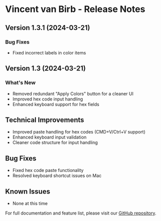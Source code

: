 # Vincent van Birb - Release Notes

## Version 1.3.1 (2024-03-21)

### Bug Fixes
- Fixed incorrect labels in color items

## Version 1.3 (2024-03-21)

### What's New
- Removed redundant "Apply Colors" button for a cleaner UI
- Improved hex code input handling
- Enhanced keyboard support for hex fields

## Technical Improvements
- Improved paste handling for hex codes (CMD+V/Ctrl+V support)
- Enhanced keyboard input validation
- Cleaner code structure for input handling

## Bug Fixes
- Fixed hex code paste functionality
- Resolved keyboard shortcut issues on Mac

## Known Issues
- None at this time

For full documentation and feature list, please visit our [GitHub repository](https://github.com/aburakaktas/vincent-van-birb). 